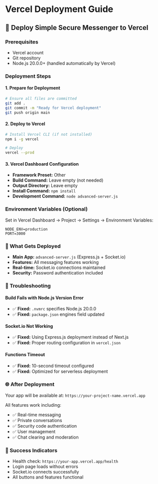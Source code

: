 # Vercel Deployment Guide

## 🚀 Deploy Simple Secure Messenger to Vercel

### Prerequisites
- Vercel account
- Git repository 
- Node.js 20.0.0+ (handled automatically by Vercel)

### Deployment Steps

#### 1. Prepare for Deployment
```bash
# Ensure all files are committed
git add .
git commit -m "Ready for Vercel deployment"
git push origin main
```

#### 2. Deploy to Vercel
```bash
# Install Vercel CLI (if not installed)
npm i -g vercel

# Deploy
vercel --prod
```

#### 3. Vercel Dashboard Configuration
- **Framework Preset:** Other
- **Build Command:** Leave empty (not needed)
- **Output Directory:** Leave empty 
- **Install Command:** `npm install`
- **Development Command:** `node advanced-server.js`

### Environment Variables (Optional)
Set in Vercel Dashboard → Project → Settings → Environment Variables:
```
NODE_ENV=production
PORT=3000
```

### 🎯 What Gets Deployed
- **Main App:** `advanced-server.js` (Express.js + Socket.io)
- **Features:** All messaging features working
- **Real-time:** Socket.io connections maintained
- **Security:** Password authentication included

### 🔧 Troubleshooting

#### Build Fails with Node.js Version Error
- ✅ **Fixed:** `.nvmrc` specifies Node.js 20.0.0
- ✅ **Fixed:** `package.json` engines field updated

#### Socket.io Not Working
- ✅ **Fixed:** Using Express.js deployment instead of Next.js
- ✅ **Fixed:** Proper routing configuration in `vercel.json`

#### Functions Timeout
- ✅ **Fixed:** 10-second timeout configured
- ✅ **Fixed:** Optimized for serverless deployment

### 🌐 After Deployment
Your app will be available at: `https://your-project-name.vercel.app`

All features work including:
- ✅ Real-time messaging
- ✅ Private conversations  
- ✅ Security code authentication
- ✅ User management
- ✅ Chat clearing and moderation

### 🎉 Success Indicators
- Health check: `https://your-app.vercel.app/health`
- Login page loads without errors
- Socket.io connects successfully
- All buttons and features functional
